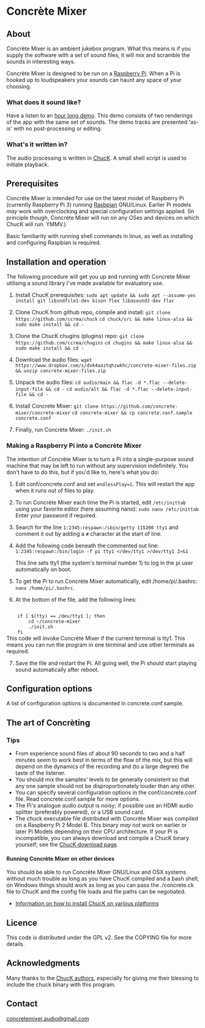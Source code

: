 # Concrète Mixer

## About

Concrète Mixer is an ambient jukebox program. What this means is if you supply the software with a set of sound files, it will mix and scramble the sounds in interesting ways.

Concrète Mixer is designed to be run on a [Raspberry Pi](https://www.raspberrypi.org/). When a Pi is hooked up to loudspeakers your sounds can haunt any space of your choosing.

### What does it sound like?

Have a listen to an [hour long demo](https://concrete-mixer.bandcamp.com). This demo consists of two renderings of the app with the same set of sounds. The demo tracks are presented 'as-is' with no post-processing or editing.

### What's it written in?

The audio processing is written in [ChucK](http://chuck.cs.princeton.edu). A small shell script is used to initiate playback.

## Prerequisites

Concrète Mixer is intended for use on the latest model of Raspberry Pi (currently Raspberry Pi 3) running [Rasbpian](https://www.raspbian.org/) GNU/Linux. Earlier Pi models *may* work with overclocking and special configuration settings applied. (In principle though, Concrète Mixer will run on any OSes and devices on which ChucK will run. YMMV.)

Basic familiarity with running shell commands in linux, as well as installing and configuring Raspbian is required.

## Installation and operation

The following procedure will get you up and running with Concrete Mixer utilising a sound library I've made available for evaluatory use.

1. Install ChucK prerequisites:
``sudo apt update && sudo apt --assume-yes install git libsndfile1-dev bison flex libasound2-dev flac``

2. Clone ChucK from github repo, compile and install:
``git clone https://github.com/ccrma/chuck``
``cd chuck/src && make linux-alsa && sudo make install && cd -``

3. Clone the ChucK chugins (plugins) repo:
``git clone https://github.com/ccrma/chugins``
``cd chugins && make linux-alsa && sudo make install && cd -``

4. Download the audio files:
``wget https://www.dropbox.com/s/dvk4aoztqhzwkhc/concrete-mixer-files.zip && unzip concrete-mixer-files.zip``

5. Unpack the audio files:
``cd audio/main && flac -d *.flac --delete-input-file && cd -``
``cd audio/alt && flac -d *.flac --delete-input-file && cd -``

6. Install Concrete Mixer:
``git clone https://github.com/concrete-mixer/concrete-mixer``
``cd concrete-mixer && cp concrete.conf.sample concrete.conf``

7. Finally, run Concrète Mixer:
``./init.sh``

### Making a Raspberry Pi into a Concrète Mixer

The intention of Concrète Mixer is to turn a Pi into a single-purpose sound machine that may be left to run without any supervision indefinitely. You don't have to do this, but if you'd like to, here's what you do:

1. Edit conf/concrete.conf and set ``endlessPlay=1``. This will restart the app when it runs out of files to play.
2. To run Concrète Mixer each time the Pi is started, edit ``/etc/inittab`` using your favorite editor (here assuming nano):
    ``sudo nano /etc/inittab``
    Enter your password if required.
3. Search for the line ``1:2345:respawn:/sbin/getty 115200 tty1`` and comment it out by adding a ``#`` character at the start of line.
4. Add the following code beneath the commented out line: ``1:2345:respawn:/bin/login -f pi tty1 </dev/tty1 >/dev/tty1 2>&1``

    This line sets tty1 (the system's terminal number 1) to log in the pi user automatically on boot.

5. To get the Pi to run Concrète Mixer automatically, edit /home/pi/.bashrc:
    ``nano /home/pi/.bashrc``.

6. At the bottom of the file, add the following lines:
<code>
    if [ $(tty) == /dev/tty1 ]; then
        cd ~/concrete-mixer
        ./init.sh
    fi
</code>
This code will invoke Concrète Mixer if the current terminal is tty1. This means you can run the program in one terminal and use other terminals as required.

7. Save the file and restart the Pi. All going well, the Pi should start playing sound automatically after reboot.

## Configuration options

A list of configuration options is documented in concrete.conf.sample.

## The art of Concrèting

### Tips
* From experience sound files of about 90 seconds to two and a half minutes seem to work best in terms of the flow of the mix, but this will depend on the dynamics of the recording and (to a large degree) the taste of the listener.
* You should mix the samples' levels to be generally consistent so that any one sample should not be disproportionately louder than any other.
* You can specify several configuration options in the conf/concrete.conf file. Read concrete.conf.sample for more options.
* The Pi's analogue audio output is noisy; if possible use an HDMI audio splitter (preferably powered), or a USB sound card.
* The chuck executable file distributed with Concrète Mixer was compiled on a Raspberry Pi 2 Model B. This binary *may not* work on earlier or later Pi Models depending on their CPU architecture. If your Pi is incompatible, you can always download and compile a ChucK binary yourself; see the [ChucK download page](http://chuck.cs.princeton.edu/release/).

#### Running Concrète Mixer on other devices

You should be able to run Concrète Mixer GNU/Linux and OSX systems without much trouble as long as you have ChucK compiled and a bash shell; on Windows things should work as long as you can pass the ./concrete.ck file to ChucK and the config file loads and file paths can be negotiated.
* [Information on how to install ChucK on various platforms](http://chuck.cs.princeton.edu/release)

## Licence

This code is distributed under the GPL v2. See the COPYING file for more details.

## Acknowledgments

Many thanks to the [ChucK authors](http://chuck.cs.princeton.edu/doc/authors.html), especially for giving me their blessing to include the chuck binary with this program.

## Contact
<concretemixer.audio@gmail.com>
